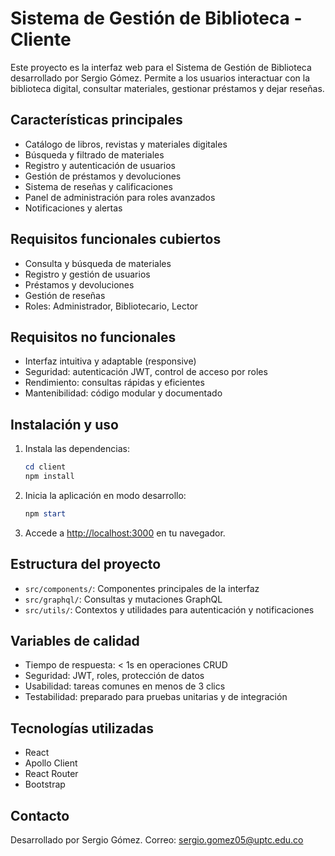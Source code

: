 # Sistema de Gestión de Biblioteca - Cliente

Este proyecto es la interfaz web para el Sistema de Gestión de Biblioteca desarrollado por Sergio Gómez. Permite a los usuarios interactuar con la biblioteca digital, consultar materiales, gestionar préstamos y dejar reseñas.

## Características principales
- Catálogo de libros, revistas y materiales digitales
- Búsqueda y filtrado de materiales
- Registro y autenticación de usuarios
- Gestión de préstamos y devoluciones
- Sistema de reseñas y calificaciones
- Panel de administración para roles avanzados
- Notificaciones y alertas

## Requisitos funcionales cubiertos
- Consulta y búsqueda de materiales
- Registro y gestión de usuarios
- Préstamos y devoluciones
- Gestión de reseñas
- Roles: Administrador, Bibliotecario, Lector

## Requisitos no funcionales
- Interfaz intuitiva y adaptable (responsive)
- Seguridad: autenticación JWT, control de acceso por roles
- Rendimiento: consultas rápidas y eficientes
- Mantenibilidad: código modular y documentado

## Instalación y uso

1. Instala las dependencias:
   ```powershell
   cd client
   npm install
   ```
2. Inicia la aplicación en modo desarrollo:
   ```powershell
   npm start
   ```
3. Accede a [http://localhost:3000](http://localhost:3000) en tu navegador.

## Estructura del proyecto
- `src/components/`: Componentes principales de la interfaz
- `src/graphql/`: Consultas y mutaciones GraphQL
- `src/utils/`: Contextos y utilidades para autenticación y notificaciones

## Variables de calidad
- Tiempo de respuesta: < 1s en operaciones CRUD
- Seguridad: JWT, roles, protección de datos
- Usabilidad: tareas comunes en menos de 3 clics
- Testabilidad: preparado para pruebas unitarias y de integración

## Tecnologías utilizadas
- React
- Apollo Client
- React Router
- Bootstrap

## Contacto
Desarrollado por Sergio Gómez.
Correo: sergio.gomez05@uptc.edu.co
